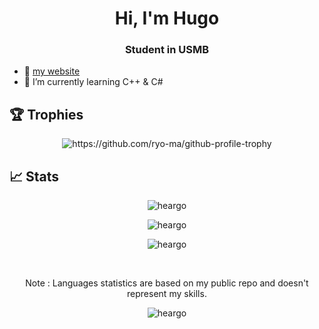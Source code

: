 <h1 align="center">Hi, I'm Hugo</h1>
<h3 align="center">Student in USMB </h3>


- 🔎 [my website](https://heargo.dev)
- 🌱 I’m currently learning C++ & C# 


## 🏆 Trophies
<p align="center"><img src="https://github-profile-trophy.vercel.app/?username=heargo&rank=B,A,AA,AAA,S,SS,SSS,SECRET&column=2&no-frame=true" alt="https://github.com/ryo-ma/github-profile-trophy" /></p>

## 📈 Stats

<p align="center">
  <img align="center" src="https://github-readme-stats.vercel.app/api?username=heargo&show_icons=true&locale=en&theme=tokyonight " alt="heargo" />
</p>
<p  align="center"><img align="center" src="https://github-readme-streak-stats.herokuapp.com/?user=heargo&theme=tokyonight" alt="heargo" /></p>
<p  align="center"><img align="center" src="https://github-readme-stats.vercel.app/api/top-langs?username=heargo&show_icons=true&locale=en&layout=compact&theme=tokyonight" alt="heargo" /></p>
<br>
<p  align="center">Note : Languages statistics are based on my public repo and doesn't represent my skills.</p>



<p align="center"> <img src="https://komarev.com/ghpvc/?username=heargo&label=Profile%20views&color=0e75b6&style=flat" alt="heargo" /> </p>
<!--
**Heargo/Heargo** is a ✨ _special_ ✨ repository because its `README.md` (this file) appears on your GitHub profile.

Here are some ideas to get you started:

- 🔭 I’m currently working on ...
- 🌱 I’m currently learning ...
- 👯 I’m looking to collaborate on ...
- 🤔 I’m looking for help with ...
- 💬 Ask me about ...
- 📫 How to reach me: ...
- 😄 Pronouns: ...
- ⚡ Fun fact: ...
-->
